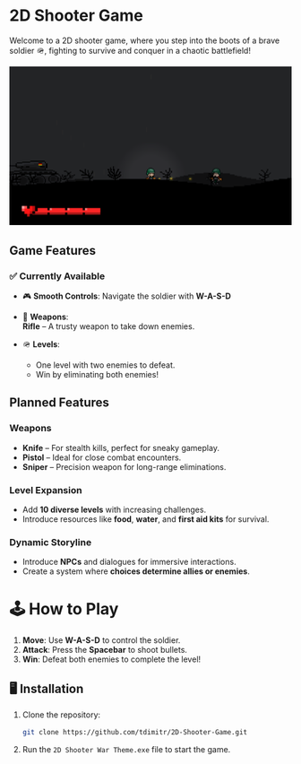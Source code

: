 # 2D Shooter Game

Welcome to a 2D shooter game, where you step into the boots of a brave soldier 🪖, fighting to survive and conquer in a chaotic battlefield! 

![2D Shooter Game](Screenshot.png)


## Game Features

### ✅ Currently Available
- 🎮 **Smooth Controls**: Navigate the soldier with **W-A-S-D**   
- 🔫 **Weapons**:  
  **Rifle** – A trusty weapon to take down enemies.  

- 🪖 **Levels**:  
  -  One level with two enemies to defeat.  
  -  Win by eliminating both enemies!



## Planned Features

### **Weapons**
-  **Knife** – For stealth kills, perfect for sneaky gameplay.  
-  **Pistol** – Ideal for close combat encounters.  
-  **Sniper** – Precision weapon for long-range eliminations.  

### **Level Expansion**
-  Add **10 diverse levels** with increasing challenges.  
-  Introduce resources like **food**, **water**, and **first aid kits** for survival.  

### **Dynamic Storyline**
-  Introduce **NPCs** and dialogues for immersive interactions.  
-  Create a system where **choices determine allies or enemies**.  




# 🕹️ How to Play
1. **Move**: Use **W-A-S-D** to control the soldier.  
2. **Attack**: Press the **Spacebar** to shoot bullets.
3. **Win**: Defeat both enemies to complete the level!




## 🖥️ Installation

1. Clone the repository:  
   ```bash
   git clone https://github.com/tdimitr/2D-Shooter-Game.git
2. Run the `2D Shooter War Theme.exe` file to start the game.


